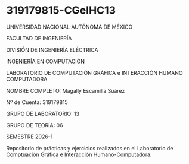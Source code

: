 # 319179815-CGeIHC13
UNIVERSIDAD NACIONAL AUTÓNOMA DE MÉXICO 

FACULTAD DE INGENIERÍA 

DIVISIÓN DE INGENIERÍA ELÉCTRICA 

INGENIERÍA EN COMPUTACIÓN

LABORATORIO DE COMPUTACIÓN GRÁFICA e INTERACCIÓN HUMANO COMPUTADORA

NOMBRE COMPLETO: Magally Escamilla Suárez

Nº de Cuenta: 319179815

GRUPO DE LABORATORIO: 13

GRUPO DE TEORÍA: 06

SEMESTRE 2026-1

Repositorio de prácticas y ejercicios realizados en el Laboratorio de Comptuación Gráfica e Interacción Humano-Computadora.

